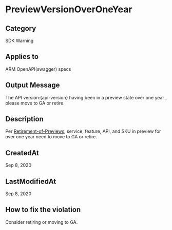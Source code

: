 # PreviewVersionOverOneYear

## Category

SDK Warning

## Applies to

ARM OpenAPI(swagger) specs

## Output Message

The API version:{api-version} having been in a preview state over one year , please move to GA or retire.

## Description

Per [Retirement-of-Previews](https://dev.azure.com/msazure/AzureWiki/_wiki/wikis/AzureWiki.wiki/37683/Retirement-of-Previews), service, feature, API, and SKU in preview for over one year need to move to GA or retire.

## CreatedAt

Sep 8, 2020

## LastModifiedAt

Sep 8, 2020

## How to fix the violation

Consider retiring or moving to GA.

